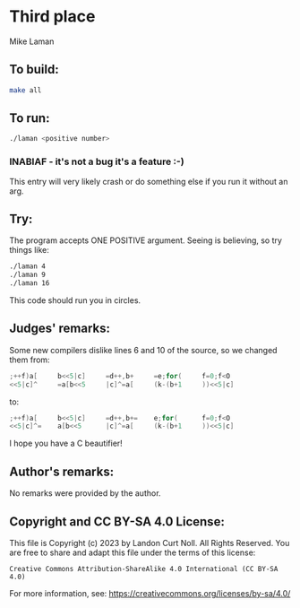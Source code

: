 # Third place

Mike Laman  

## To build:

```sh
make all
```

## To run:

```sh
./laman <positive number>
```


### INABIAF - it's not a bug it's a feature :-)

This entry will very likely crash or do something else if you run it without an
arg.


## Try:

The program accepts ONE POSITIVE argument.  Seeing is believing, so try things
like:

```sh
./laman 4
./laman 9
./laman 16
```

This code should run you in circles.

## Judges' remarks:

Some new compilers dislike lines 6 and 10 of the source, so we changed
them from:

```c
;++f)a[		b<<5|c]		=d++,b+		=e;for(		f=0;f<O
<<5|c]^		=a[b<<5		|c]^=a[		(k-(b+1		))<<5|c]
```

to:

```c
;++f)a[		b<<5|c]		=d++,b+=	e;for(		f=0;f<O
<<5|c]^=	a[b<<5		|c]^=a[		(k-(b+1		))<<5|c]
```

I hope you have a C beautifier!

## Author's remarks:

No remarks were provided by the author.

## Copyright and CC BY-SA 4.0 License:

This file is Copyright (c) 2023 by Landon Curt Noll.  All Rights Reserved.
You are free to share and adapt this file under the terms of this license:

    Creative Commons Attribution-ShareAlike 4.0 International (CC BY-SA 4.0)

For more information, see: https://creativecommons.org/licenses/by-sa/4.0/
